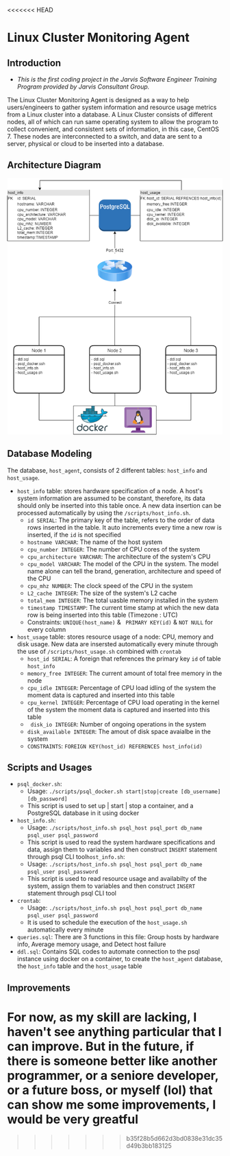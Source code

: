 <<<<<<< HEAD
# Linux Cluster Monitoring Agent
## Introduction
- *This is the first coding project in the Jarvis Software Engineer Training Program provided by Jarvis Consultant Group.*

 The Linux Cluster Monitoring Agent is designed as a way to help users/engineers to gather system information and resource usage metrics from a Linux cluster into a database. A  Linux Cluster consists of different nodes, all of which can run same operating system to allow the program to collect convenient, and consistent sets of information, in this case, CentOS 7. These nodes are interconnected to a switch, and  data are sent to a server, physical or cloud to be inserted into a database.

 ## Architecture Diagram 
![Linux Cluster Monitoring Agent Diagram](./assets/Linux_SQL_architecture.png)

## Database Modeling
The database, ``` host_agent ```, consists of 2 different tables: ``` host_info ``` and ``` host_usage ```. 
- ``` host_info ``` table: stores hardware specification of a node. A host's system information are assumed to be constant, therefore, its data should only be inserted into this table once. A new data insertion can be processed automatically by using the ```/scripts/host_info.sh```.
	- ```id SERIAL```: The primary key of the table, refers to the order of data rows inserted in the table. It auto increments every time a new row is inserted, if the ```id``` is not specified
	- ```hostname VARCHAR```: The name of the host system
	- ```cpu_number INTEGER```: The number of CPU cores of the system
	- ```cpu_architecture VARCHAR```: The architecture of the system's CPU
	- ```cpu_model VARCHAR```: The model of the CPU in the system. The model name alone can tell the brand, generation, architecture and speed of the CPU
	- ```cpu_mhz NUMBER```: The clock speed of the CPU in the system
	- ```L2_cache INTEGER```: The size of the system's L2 cache
	- ```total_mem INTEGER```: The total uasble memory installed in the system
	- ```timestamp TIMESTAMP```: The current time stamp at which the new data row is being inserted into this table (Timezone : UTC)
	-  Constraints: ```UNIQUE(host_name)``` & ``` PRIMARY KEY(id)``` & ```NOT NULL``` for every column
- ```host_usage``` table: stores resource usage of a node: CPU, memory and disk usage. New data are insersted automatically every minute through the use of ```/scripts/host_usage.sh``` combined with ```crontab```
	- ```host_id SERIAL```: A foreign that  references the primary key ```id``` of table ```host_info```
	- ```memory_free INTEGER```: The current amount of total free memory in the node
	- ```cpu_idle INTEGER```: Percentage of CPU load idling of the system the moment data is captured and inserted into this table
	- ```cpu_kernel INTEGER```: Percentage of CPU load operating in the kernel of the system the moment data is captured and inserted into this table
	- ``` disk_io INTEGER```: Number of ongoing operations in the system
	- ```disk_available INTEGER```: The amout of disk space avaialbe in the system
	- ```CONSTRAINTS```: ```FOREIGN KEY(host_id) REFERENCES host_info(id)```

## Scripts and Usages
- ```psql_docker.sh```:
	- Usage: ```./scripts/psql_docker.sh start|stop|create [db_username][db_password]```
	- This script is used to set up | start | stop a container, and a PostgreSQL database in it using docker
- ```host_info.sh```: 
	- Usage: ```./scripts/host_info.sh psql_host psql_port db_name psql_user psql_password```
	- This script is used to read the system hardware specifications and data, assign them to variables and then construct ```INSERT``` statement through psql CLI tool```host_info.sh```:
	- Usage: ```./scripts/host_info.sh psql_host psql_port db_name psql_user psql_password```
	- This script is used to read resource usage and availabilty of the system, assign them to variables and then construct ```INSERT``` statement through psql CLI tool
- ```crontab```:
	- Usage: ```./scripts/host_info.sh psql_host psql_port db_name psql_user psql_password```
	- It is used to schedule the execution of the ```host_usage.sh``` automatically every minute
- ```queries.sql```: There are 3 functions in this file: Group hosts by hardware info, Average memory usage, and Detect host failure
- ```ddl.sql```:  Contains SQL codes to automate connection to the psql instance using docker on a container,  to create the ```host_agent``` database, the ```host_info``` table and the ```host_usage``` table

## Improvements
For now, as my skill are lacking, I haven't see anything particular that I can improve. But in the future, if there is someone better like another programmer, or a seniore developer, or a future boss, or myself (lol) that can show me some improvements, I would be very greatful
=======
>>>>>>> b35f28b5d662d3bd0838e31dc35d49b3bb183125
